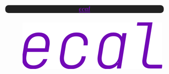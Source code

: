 <link href='https://fonts.googleapis.com/css?family=JetBrains Mono' rel='stylesheet'>
<h2 align="center" >
<pre style="border-radius: 10px; background: #212121; font-family: JetBrains
Mono;"><i><a href="https://ecal.dev" target="_blank"
style="color:#7209b7">ϵcαl</a></i></pre>
</h2>

<h2 align="center">
  <pre>
    <img src="./ecal.svg" alt="ecal" />
  </pre>
</h1>
